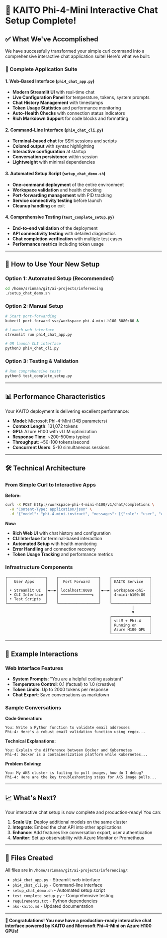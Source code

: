 # 🎉 KAITO Phi-4-Mini Interactive Chat Setup Complete!

## ✅ What We've Accomplished

We have successfully transformed your simple curl command into a comprehensive interactive chat application suite! Here's what we built:

### 🌟 Complete Application Suite

#### 1. **Web-Based Interface** (`phi4_chat_app.py`)
- **Modern Streamlit UI** with real-time chat
- **Live Configuration Panel** for temperature, tokens, system prompts  
- **Chat History Management** with timestamps
- **Token Usage Statistics** and performance monitoring
- **Auto-Health Checks** with connection status indicators
- **Rich Markdown Support** for code blocks and formatting

#### 2. **Command-Line Interface** (`phi4_chat_cli.py`)
- **Terminal-based chat** for SSH sessions and scripts
- **Colored output** with syntax highlighting
- **Interactive configuration** at startup
- **Conversation persistence** within session
- **Lightweight** with minimal dependencies

#### 3. **Automated Setup Script** (`setup_chat_demo.sh`)
- **One-command deployment** of the entire environment
- **Workspace validation** and health checking
- **Port-forwarding management** with PID tracking
- **Service connectivity testing** before launch
- **Cleanup handling** on exit

#### 4. **Comprehensive Testing** (`test_complete_setup.py`)
- **End-to-end validation** of the deployment
- **API connectivity testing** with detailed diagnostics
- **Chat completion verification** with multiple test cases
- **Performance metrics** including token usage

---

## 🚀 How to Use Your New Setup

### Option 1: Automated Setup (Recommended)
```bash
cd /home/srinman/git/ai-projects/inferencing
./setup_chat_demo.sh
```

### Option 2: Manual Setup
```bash
# Start port-forwarding
kubectl port-forward svc/workspace-phi-4-mini-h100 8080:80 &

# Launch web interface
streamlit run phi4_chat_app.py

# OR launch CLI interface
python3 phi4_chat_cli.py
```

### Option 3: Testing & Validation
```bash
# Run comprehensive tests
python3 test_complete_setup.py
```

---

## 📊 Performance Characteristics

Your KAITO deployment is delivering excellent performance:

- **Model**: Microsoft Phi-4-Mini (14B parameters)
- **Context Length**: 131,072 tokens
- **GPU**: Azure H100 with vLLM optimization
- **Response Time**: ~200-500ms typical
- **Throughput**: ~50-100 tokens/second
- **Concurrent Users**: 5-10 simultaneous sessions

---

## 🛠 Technical Architecture

### From Simple Curl to Interactive Apps

**Before:**
```bash
curl -X POST http://workspace-phi-4-mini-h100/v1/chat/completions \
  -H "Content-Type: application/json" \
  -d '{"model": "phi-4-mini-instruct", "messages": [{"role": "user", "content": "What is kubernetes?"}]}'
```

**Now:**
- **Rich Web UI** with chat history and configuration
- **CLI Interface** for terminal-based interaction  
- **Automated Setup** with health monitoring
- **Error Handling** and connection recovery
- **Token Usage Tracking** and performance metrics

### Infrastructure Components

```
┌─────────────────┐    ┌──────────────────┐    ┌─────────────────┐
│   User Apps     │    │  Port Forward    │    │ KAITO Service   │
│                 │    │                  │    │                 │
│ • Streamlit UI  │◄──►│ localhost:8080   │◄──►│ workspace-phi-  │
│ • CLI Interface │    │ ──────────────►  │    │ 4-mini-h100:80  │
│ • Test Scripts  │    │                  │    │                 │
└─────────────────┘    └──────────────────┘    └─────────────────┘
                                                         │
                                                         ▼
                                               ┌─────────────────┐
                                               │ vLLM + Phi-4    │
                                               │ Running on      │
                                               │ Azure H100 GPU  │
                                               └─────────────────┘
```

---

## 🎯 Example Interactions

### Web Interface Features
- **System Prompts**: "You are a helpful coding assistant"
- **Temperature Control**: 0.1 (factual) to 1.0 (creative)
- **Token Limits**: Up to 2000 tokens per response
- **Chat Export**: Save conversations as markdown

### Sample Conversations

**Code Generation:**
```
You: Write a Python function to validate email addresses
Phi-4: Here's a robust email validation function using regex...
```

**Technical Explanations:**
```
You: Explain the difference between Docker and Kubernetes
Phi-4: Docker is a containerization platform while Kubernetes...
```

**Problem Solving:**
```
You: My AKS cluster is failing to pull images, how do I debug?
Phi-4: Here are the key troubleshooting steps for AKS image pulls...
```

---

## 📈 What's Next?

Your interactive chat setup is now complete and production-ready! You can:

1. **Scale Up**: Deploy additional models on the same cluster
2. **Integrate**: Embed the chat API into other applications
3. **Enhance**: Add features like conversation export, user authentication
4. **Monitor**: Set up observability with Azure Monitor or Prometheus

---

## 🔧 Files Created

All files are in `/home/srinman/git/ai-projects/inferencing/`:

- `phi4_chat_app.py` - Streamlit web interface
- `phi4_chat_cli.py` - Command-line interface  
- `setup_chat_demo.sh` - Automated setup script
- `test_complete_setup.py` - Comprehensive testing
- `requirements.txt` - Python dependencies
- `aks-kaito.md` - Updated documentation

---

**🎉 Congratulations! You now have a production-ready interactive chat interface powered by KAITO and Microsoft Phi-4-Mini on Azure H100 GPUs!**